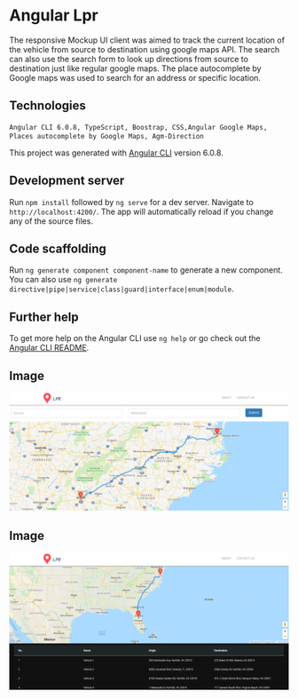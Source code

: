 # Angular Lpr
The responsive Mockup UI client was aimed to track the current location of the vehicle from source to destination using google maps API. The search can also use the search form to look up directions from source to destination just like regular google maps.
The place autocomplete by Google maps was used to search for an address or specific location.

## Technologies
```
Angular CLI 6.0.8, TypeScript, Boostrap, CSS,Angular Google Maps, Places autocomplete by Google Maps, Agm-Direction
```
This project was generated with [Angular CLI](https://github.com/angular/angular-cli) version 6.0.8.

## Development server

Run `npm install` followed by `ng serve` for a dev server. Navigate to `http://localhost:4200/`. The app will automatically reload if you change any of the source files.

## Code scaffolding

Run `ng generate component component-name` to generate a new component. You can also use `ng generate directive|pipe|service|class|guard|interface|enum|module`.

## Further help

To get more help on the Angular CLI use `ng help` or go check out the [Angular CLI README](https://github.com/angular/angular-cli/blob/master/README.md).

## Image
![alt text](src/app/images/image-1.PNG)

## Image
![alt text](src/app/images/image-2.PNG)
